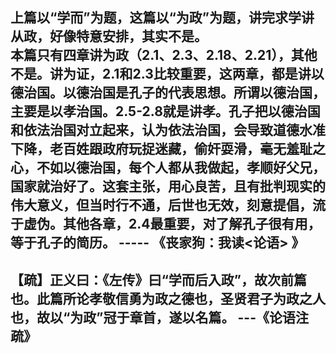 上篇以“学而”为题，这篇以“为政”为题，讲完求学讲从政，好像特意安排，其实不是。  
本篇只有四章讲为政（2.1、2.3、2.18、2.21），其他不是。讲为证，2.1和2.3比较重要，这两章，都是讲以德治国。以德治国是孔子的代表思想。所谓以德治国，主要是以孝治国。2.5-2.8就是讲孝。孔子把以德治国和依法治国对立起来，认为依法治国，会导致道德水准下降，老百姓跟政府玩捉迷藏，偷奸耍滑，毫无羞耻之心，不如以德治国，每个人都从我做起，孝顺好父兄，国家就治好了。这套主张，用心良苦，且有批判现实的伟大意义，但当时行不通，后世也无效，刻意提倡，流于虚伪。其他各章，2.4最重要，对了解孔子很有用，等于孔子的简历。
                        ----- 《丧家狗：我读<论语> 》
---

【疏】正义曰：《左传》曰“学而后入政”，故次前篇也。此篇所论孝敬信勇为政之德也，圣贤君子为政之人也，故以“为政”冠于章首，遂以名篇。
                        ---《论语注疏》
---
